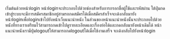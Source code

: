เริ่มต้นด้วยหน้าlogin 
หน้าloginจะประกอบไปด้วยช่องสำหรับการกรอกชื่อผู้ใช้และรหัสผ่าน
ใต้ปุ่มกดเข้าสู่ระบบจะมีการสมัครสมาชิกอยู่สามรถกดสมัครได้เมื่อสมัครสำเร็จจะเด้งกลับมายังหน้าloginเพื่อloginเข้าไปยังหน้าเว็บแนะนำหนัง
ในส่วนของหน้าแนะนำหนังนั้นจะประกอบไปด้วยหนังที่ทางเราเตรียมไว้สามารถกดเข้าไปดูรายละเอียดและเรื่องย่อได้และกดกลับมายังหน้าเดิมได้
หน้าแนะนำหนังเรามีปุ่มlogoutให้สามารถกดlogoutได้เมื่อใช้งานเสร็จ จะเด้งกลับไปยังหน้าlogin
